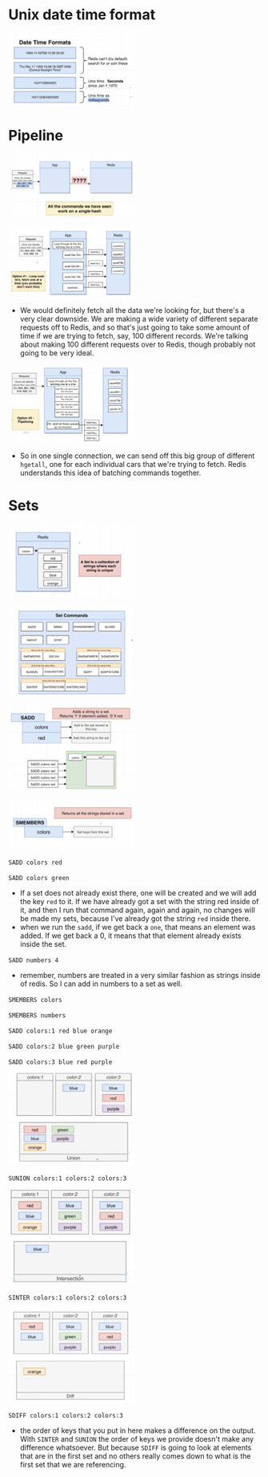 # Unix date time format

[<img src="./pictures/unix_time_format.png" width="50%"/>](./pictures/unix_time_format.png)

# Pipeline

[<img src="./pictures/pipeline_scenario.png" width="50%"/>](./pictures/pipeline_scenario.png)

[<img src="./pictures/pipeline_solution_1.png" width="50%"/>](./pictures/pipeline_solution_1.png)

- We would definitely fetch all the data we're looking for, but there's a very clear downside. We are making a wide variety of different separate requests off to Redis, and so that's just going to take some amount of time if we are trying to fetch, say, 100 different records. We're talking about making 100 different requests over to Redis, though probably not going to be very ideal.

[<img src="./pictures/pipeline_solution_2.png" width="50%"/>](./pictures/pipeline_solution_2.png)

- So in one single connection, we can send off this big group of different `hgetall`, one for each individual cars that we're trying to fetch. Redis understands this idea of batching commands together.

# Sets

[<img src="./pictures/sets.png" width="50%"/>](./pictures/sets.png)

[<img src="./pictures/set_commands.png" width="50%"/>](./pictures/set_commands.png)

[<img src="./pictures/sadd.png" width="50%"/>](./pictures/sadd.png)

[<img src="./pictures/smembers.png" width="50%"/>](./pictures/smembers.png)

`SADD colors red`

`SADD colors green`

- If a set does not already exist there, one will be created and we will add the key `red` to it. If we have already got a set with the string red inside of it, and then I run that command again, again and again, no changes will be made my sets, because I've already got the string `red` inside there.
- when we run the `sadd`, if we get back a `one`, that means an element was added. If we get back a 0, it means that that element already exists inside the set.

`SADD numbers 4`

- remember, numbers are treated in a very similar fashion as strings inside of redis. So I can add in numbers to a set as well.

`SMEMBERS colors`

`SMEMBERS numbers`

`SADD colors:1 red blue orange`

`SADD colors:2 blue green purple`

`SADD colors:3 blue red purple`

[<img src="./pictures/sunion.png" width="50%"/>](./pictures/sunion.png)

`SUNION colors:1 colors:2 colors:3`

[<img src="./pictures/sinter.png" width="50%"/>](./pictures/sinter.png)

`SINTER colors:1 colors:2 colors:3`

[<img src="./pictures/sdiff.png" width="50%"/>](./pictures/sdiff.png)

`SDIFF colors:1 colors:2 colors:3`

- the order of keys that you put in here makes a difference on the output. With `SINTER` and `SUNION` the order of keys we provide doesn't make any difference whatsoever. But because `SDIFF` is going to look at elements that are in the first set and no others really comes down to what is the first set that we are referencing.
